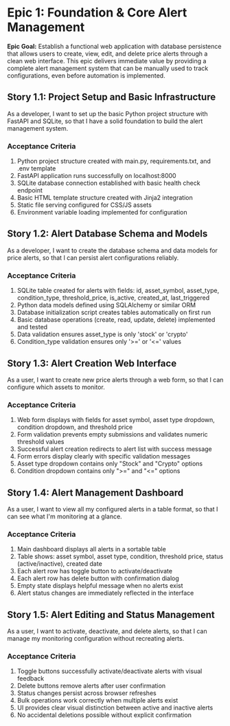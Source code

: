 # Epic 1: Foundation & Core Alert Management

**Epic Goal:** Establish a functional web application with database persistence that allows users to create, view, edit, and delete price alerts through a clean web interface. This epic delivers immediate value by providing a complete alert management system that can be manually used to track configurations, even before automation is implemented.

## Story 1.1: Project Setup and Basic Infrastructure

As a developer,
I want to set up the basic Python project structure with FastAPI and SQLite,
so that I have a solid foundation to build the alert management system.

### Acceptance Criteria
1. Python project structure created with main.py, requirements.txt, and .env template
2. FastAPI application runs successfully on localhost:8000
3. SQLite database connection established with basic health check endpoint
4. Basic HTML template structure created with Jinja2 integration
5. Static file serving configured for CSS/JS assets
6. Environment variable loading implemented for configuration

## Story 1.2: Alert Database Schema and Models

As a developer,
I want to create the database schema and data models for price alerts,
so that I can persist alert configurations reliably.

### Acceptance Criteria
1. SQLite table created for alerts with fields: id, asset_symbol, asset_type, condition_type, threshold_price, is_active, created_at, last_triggered
2. Python data models defined using SQLAlchemy or similar ORM
3. Database initialization script creates tables automatically on first run
4. Basic database operations (create, read, update, delete) implemented and tested
5. Data validation ensures asset_type is only 'stock' or 'crypto'
6. Condition_type validation ensures only '>=' or '<=' values

## Story 1.3: Alert Creation Web Interface

As a user,
I want to create new price alerts through a web form,
so that I can configure which assets to monitor.

### Acceptance Criteria
1. Web form displays with fields for asset symbol, asset type dropdown, condition dropdown, and threshold price
2. Form validation prevents empty submissions and validates numeric threshold values
3. Successful alert creation redirects to alert list with success message
4. Form errors display clearly with specific validation messages
5. Asset type dropdown contains only "Stock" and "Crypto" options
6. Condition dropdown contains only ">=" and "<=" options

## Story 1.4: Alert Management Dashboard

As a user,
I want to view all my configured alerts in a table format,
so that I can see what I'm monitoring at a glance.

### Acceptance Criteria
1. Main dashboard displays all alerts in a sortable table
2. Table shows: asset symbol, asset type, condition, threshold price, status (active/inactive), created date
3. Each alert row has toggle button to activate/deactivate
4. Each alert row has delete button with confirmation dialog
5. Empty state displays helpful message when no alerts exist
6. Alert status changes are immediately reflected in the interface

## Story 1.5: Alert Editing and Status Management

As a user,
I want to activate, deactivate, and delete alerts,
so that I can manage my monitoring configuration without recreating alerts.

### Acceptance Criteria
1. Toggle buttons successfully activate/deactivate alerts with visual feedback
2. Delete buttons remove alerts after user confirmation
3. Status changes persist across browser refreshes
4. Bulk operations work correctly when multiple alerts exist
5. UI provides clear visual distinction between active and inactive alerts
6. No accidental deletions possible without explicit confirmation
